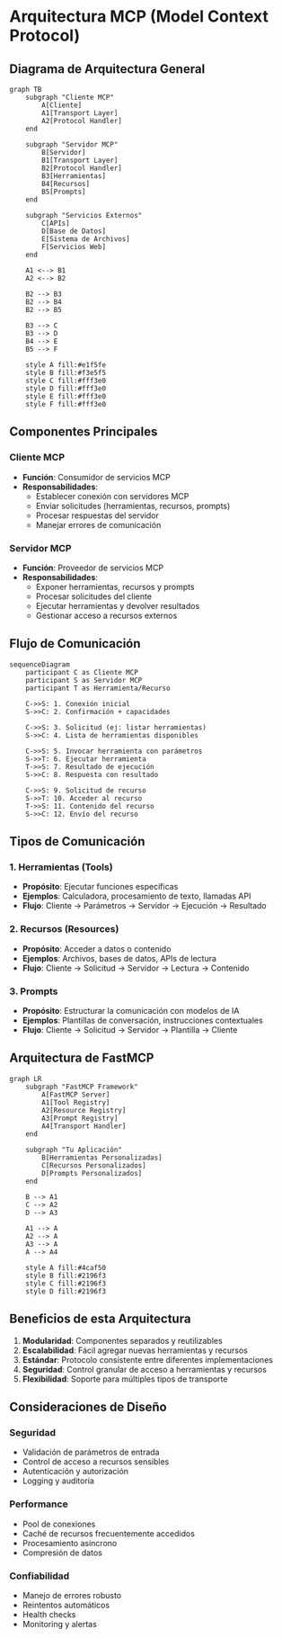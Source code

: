 # Arquitectura MCP (Model Context Protocol)

## Diagrama de Arquitectura General

```mermaid
graph TB
    subgraph "Cliente MCP"
        A[Cliente]
        A1[Transport Layer]
        A2[Protocol Handler]
    end
    
    subgraph "Servidor MCP"
        B[Servidor]
        B1[Transport Layer]
        B2[Protocol Handler]
        B3[Herramientas]
        B4[Recursos]
        B5[Prompts]
    end
    
    subgraph "Servicios Externos"
        C[APIs]
        D[Base de Datos]
        E[Sistema de Archivos]
        F[Servicios Web]
    end
    
    A1 <--> B1
    A2 <--> B2
    
    B2 --> B3
    B2 --> B4
    B2 --> B5
    
    B3 --> C
    B3 --> D
    B4 --> E
    B5 --> F
    
    style A fill:#e1f5fe
    style B fill:#f3e5f5
    style C fill:#fff3e0
    style D fill:#fff3e0
    style E fill:#fff3e0
    style F fill:#fff3e0
```

## Componentes Principales

### Cliente MCP
- **Función**: Consumidor de servicios MCP
- **Responsabilidades**:
  - Establecer conexión con servidores MCP
  - Enviar solicitudes (herramientas, recursos, prompts)
  - Procesar respuestas del servidor
  - Manejar errores de comunicación

### Servidor MCP
- **Función**: Proveedor de servicios MCP
- **Responsabilidades**:
  - Exponer herramientas, recursos y prompts
  - Procesar solicitudes del cliente
  - Ejecutar herramientas y devolver resultados
  - Gestionar acceso a recursos externos

## Flujo de Comunicación

```mermaid
sequenceDiagram
    participant C as Cliente MCP
    participant S as Servidor MCP
    participant T as Herramienta/Recurso
    
    C->>S: 1. Conexión inicial
    S->>C: 2. Confirmación + capacidades
    
    C->>S: 3. Solicitud (ej: listar herramientas)
    S->>C: 4. Lista de herramientas disponibles
    
    C->>S: 5. Invocar herramienta con parámetros
    S->>T: 6. Ejecutar herramienta
    T->>S: 7. Resultado de ejecución
    S->>C: 8. Respuesta con resultado
    
    C->>S: 9. Solicitud de recurso
    S->>T: 10. Acceder al recurso
    T->>S: 11. Contenido del recurso
    S->>C: 12. Envío del recurso
```

## Tipos de Comunicación

### 1. Herramientas (Tools)
- **Propósito**: Ejecutar funciones específicas
- **Ejemplos**: Calculadora, procesamiento de texto, llamadas API
- **Flujo**: Cliente → Parámetros → Servidor → Ejecución → Resultado

### 2. Recursos (Resources)
- **Propósito**: Acceder a datos o contenido
- **Ejemplos**: Archivos, bases de datos, APIs de lectura
- **Flujo**: Cliente → Solicitud → Servidor → Lectura → Contenido

### 3. Prompts
- **Propósito**: Estructurar la comunicación con modelos de IA
- **Ejemplos**: Plantillas de conversación, instrucciones contextuales
- **Flujo**: Cliente → Solicitud → Servidor → Plantilla → Cliente

## Arquitectura de FastMCP

```mermaid
graph LR
    subgraph "FastMCP Framework"
        A[FastMCP Server]
        A1[Tool Registry]
        A2[Resource Registry]
        A3[Prompt Registry]
        A4[Transport Handler]
    end
    
    subgraph "Tu Aplicación"
        B[Herramientas Personalizadas]
        C[Recursos Personalizados]
        D[Prompts Personalizados]
    end
    
    B --> A1
    C --> A2
    D --> A3
    
    A1 --> A
    A2 --> A
    A3 --> A
    A --> A4
    
    style A fill:#4caf50
    style B fill:#2196f3
    style C fill:#2196f3
    style D fill:#2196f3
```

## Beneficios de esta Arquitectura

1. **Modularidad**: Componentes separados y reutilizables
2. **Escalabilidad**: Fácil agregar nuevas herramientas y recursos
3. **Estándar**: Protocolo consistente entre diferentes implementaciones
4. **Seguridad**: Control granular de acceso a herramientas y recursos
5. **Flexibilidad**: Soporte para múltiples tipos de transporte

## Consideraciones de Diseño

### Seguridad
- Validación de parámetros de entrada
- Control de acceso a recursos sensibles
- Autenticación y autorización
- Logging y auditoría

### Performance
- Pool de conexiones
- Caché de recursos frecuentemente accedidos
- Procesamiento asíncrono
- Compresión de datos

### Confiabilidad
- Manejo de errores robusto
- Reintentos automáticos
- Health checks
- Monitoring y alertas
